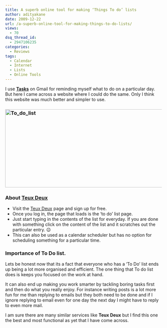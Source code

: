 ```yaml
---
title: A superb online tool for making ‘Things To do’ lists
author: adityakane
date: 2009-12-22
url: /a-superb-online-tool-for-making-things-to-do-lists/
views:
  - 70
dsq_thread_id:
  - 2947106235
categories:
  - Reviews
tags:
  - Calendar
  - Internet
  - Lists
  - Online Tools
---
```

I use **[Tasks][1]** on Gmail for reminding myself what to do on a particular day. But here I came across a website where I could do the same. Only I think this website was much better and simpler to use.

### <img class="alignnone size-full wp-image-18083" title="To_do_list" src="http://cdn.devilsworkshop.org/files/2009/12/to_do_list_online.png" alt="To_do_list" width="590" height="251" />

### About <a href="http://teuxdeux.com/" onclick="_gaq.push(['_trackEvent', 'outbound-article', 'http://teuxdeux.com/', 'Teux Deux']);" >Teux Deux</a>

  * Visit the <a href="http://teuxdeux.com/" onclick="_gaq.push(['_trackEvent', 'outbound-article', 'http://teuxdeux.com/', 'Teux Deux']);" >Teux Deux</a> page and sign up for free.
  * Once you log in, the page that loads is the &#8216;to do&#8217; list page.
  * Just start typing in the contents of the list for everyday. If you are done with something click on the content of the list and it scratches out the particular entry. 😉
  * This can also be used as a calendar scheduler but has no option for scheduling something for a particular time.

<h3 style="font-size: 1.17em">
  Importance of To Do list.
</h3>

Lets be honest now that its a fact that everyone who has a &#8216;To Do&#8217; list ends up being a lot more organised and efficient. The one thing that To do list does is keeps you focused on the work at hand.

It can also end up making you work smarter by tackling boring tasks first and then do what you really enjoy. For instance writing posts is a lot more fun for me than replying to emails but they both need to be done and if I ignore replying to email even for one day the next day I might have to reply to even more mail.

I am sure there are many similar services like **Teux Deux** but I find this one the best and most functional as yet that I have come across.

 [1]: http://devilsworkshop.org/new-in-gmail-labs-tasks/ "Tasks"
